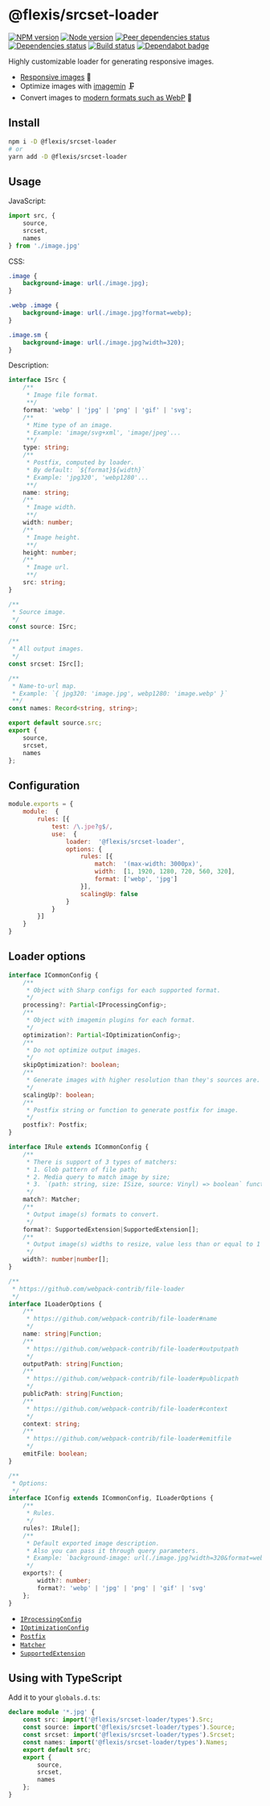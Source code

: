 # @flexis/srcset-loader

[![NPM version][npm]][npm-url]
[![Node version][node]][node-url]
[![Peer dependencies status][peer-deps]][peer-deps-url]
[![Dependencies status][deps]][deps-url]
[![Build status][build]][build-url]
[![Dependabot badge][dependabot]][dependabot-url]

[npm]: https://img.shields.io/npm/v/@flexis/srcset-loader.svg
[npm-url]: https://npmjs.com/package/@flexis/srcset-loader

[node]: https://img.shields.io/node/v/@flexis/srcset-loader.svg
[node-url]: https://nodejs.org

[peer-deps]: https://david-dm.org/TrigenSoftware/flexis-srcset-loader/peer-status.svg
[peer-deps-url]: https://david-dm.org/TrigenSoftware/flexis-srcset-loader?type=peer

[deps]: https://david-dm.org/TrigenSoftware/flexis-srcset-loader.svg
[deps-url]: https://david-dm.org/TrigenSoftware/flexis-srcset-loader

[build]: http://img.shields.io/travis/com/TrigenSoftware/flexis-srcset-loader/master.svg
[build-url]: https://travis-ci.com/TrigenSoftware/flexis-srcset-loader

[dependabot]: https://api.dependabot.com/badges/status?host=github&repo=TrigenSoftware/flexis-srcset-loader
[dependabot-url]: https://dependabot.com/

Highly customizable loader for generating responsive images.

- [Responsive images](https://developer.mozilla.org/ru/docs/Learn/HTML/Multimedia_and_embedding/Responsive_images) 🌠
- Optimize images with [imagemin](https://www.npmjs.com/package/imagemin) 🗜
- Convert images to [modern formats such as WebP](https://developer.mozilla.org/ru/docs/Learn/HTML/Multimedia_and_embedding/Responsive_images#Use_modern_image_formats_boldly) 📸

## Install

```bash
npm i -D @flexis/srcset-loader
# or
yarn add -D @flexis/srcset-loader
```

## Usage

JavaScript:

```js
import src, {
    source,
    srcset,
    names
} from './image.jpg'
```

CSS:

```css
.image {
    background-image: url(./image.jpg);
}

.webp .image {
    background-image: url(./image.jpg?format=webp);
}

.image.sm {
    background-image: url(./image.jpg?width=320);
}
```

Description:

```ts
interface ISrc {
    /**
     * Image file format.
     **/
    format: 'webp' | 'jpg' | 'png' | 'gif' | 'svg';
    /**
     * Mime type of an image.
     * Example: 'image/svg+xml', 'image/jpeg'...
     **/
    type: string;
    /**
     * Postfix, computed by loader.
     * By default: `${format}${width}`
     * Example: 'jpg320', 'webp1280'...
     **/
    name: string;
    /**
     * Image width.
     **/
    width: number;
    /**
     * Image height.
     **/
    height: number;
    /**
     * Image url.
     **/
    src: string;
}

/**
 * Source image.
 */
const source: ISrc;

/**
 * All output images.
 */
const srcset: ISrc[];

/**
 * Name-to-url map.
 * Example: `{ jpg320: 'image.jpg', webp1280: 'image.webp' }`
 **/
const names: Record<string, string>;

export default source.src;
export {
    source,
    srcset,
    names
};
```

## Configuration

```js
module.exports = {
    module:  {
        rules: [{
            test: /\.jpe?g$/,
            use:  {
                loader:  '@flexis/srcset-loader',
                options: {
                    rules: [{
                        match:  '(max-width: 3000px)',
                        width:  [1, 1920, 1280, 720, 560, 320],
                        format: ['webp', 'jpg']
                    }],
                    scalingUp: false
                }
            }
        }]
    }
}
```

## Loader options

```ts
interface ICommonConfig {
    /**
     * Object with Sharp configs for each supported format.
     */
    processing?: Partial<IProcessingConfig>;
    /**
     * Object with imagemin plugins for each format.
     */
    optimization?: Partial<IOptimizationConfig>;
    /**
     * Do not optimize output images.
     */
    skipOptimization?: boolean;
    /**
     * Generate images with higher resolution than they's sources are.
     */
    scalingUp?: boolean;
    /**
     * Postfix string or function to generate postfix for image.
     */
    postfix?: Postfix;
}

interface IRule extends ICommonConfig {
    /**
     * There is support of 3 types of matchers:
     * 1. Glob pattern of file path;
     * 2. Media query to match image by size;
     * 3. `(path: string, size: ISize, source: Vinyl) => boolean` function.
     */
    match?: Matcher;
    /**
     * Output image(s) formats to convert.
     */
    format?: SupportedExtension|SupportedExtension[];
    /**
     * Output image(s) widths to resize, value less than or equal to 1 will be detected as multiplier.
     */
    width?: number|number[];
}

/**
 * https://github.com/webpack-contrib/file-loader
 */
interface ILoaderOptions {
    /**
     * https://github.com/webpack-contrib/file-loader#name
     */
    name: string|Function;
    /**
     * https://github.com/webpack-contrib/file-loader#outputpath
     */
    outputPath: string|Function;
    /**
     * https://github.com/webpack-contrib/file-loader#publicpath
     */
    publicPath: string|Function;
    /**
     * https://github.com/webpack-contrib/file-loader#context
     */
    context: string;
    /**
     * https://github.com/webpack-contrib/file-loader#emitfile
     */
    emitFile: boolean;
}

/**
 * Options:
 */
interface IConfig extends ICommonConfig, ILoaderOptions {
    /**
     * Rules.
     */
    rules?: IRule[];
    /**
     * Default exported image description.
     * Also you can pass it through query parameters.
     * Example: `background-image: url(./image.jpg?width=320&format=webp);`
     */
    exports?: {
        width?: number;
        format?: 'webp' | 'jpg' | 'png' | 'gif' | 'svg'
    };
}
```

- [`IProcessingConfig`](https://trigensoftware.github.io/flexis-srcset/interfaces/_types_.iprocessingconfig.html)
- [`IOptimizationConfig`](https://trigensoftware.github.io/flexis-srcset/interfaces/_types_.ioptimizationconfig.html)
- [`Postfix`](https://trigensoftware.github.io/flexis-srcset/modules/_types_.html#postfix)
- [`Matcher`](https://trigensoftware.github.io/flexis-srcset/modules/_helpers_.html#matcher)
- [`SupportedExtension`](https://trigensoftware.github.io/flexis-srcset/modules/_extensions_.html#supportedextension)


## Using with TypeScript

Add it to your `globals.d.ts`:

```ts
declare module '*.jpg' {
    const src: import('@flexis/srcset-loader/types').Src;
    const source: import('@flexis/srcset-loader/types').Source;
    const srcset: import('@flexis/srcset-loader/types').Srcset;
    const names: import('@flexis/srcset-loader/types').Names;
    export default src;
    export {
        source,
        srcset,
        names
    };
}
```
